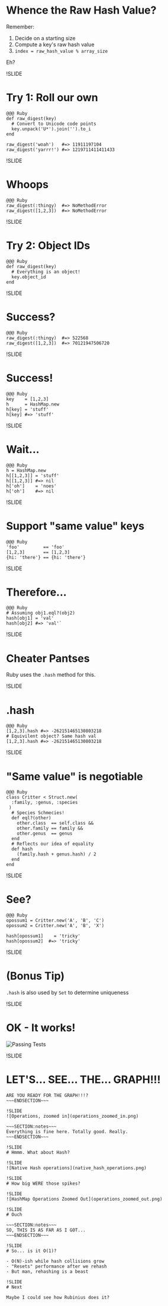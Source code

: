 # Whence the Raw Hash Value?

Remember:

1. Decide on a starting size
2. Compute a key's raw hash value
3. `index = raw_hash_value % array_size`

Eh?

!SLIDE
# Try 1: Roll our own

    @@@ Ruby
    def raw_digest(key)
      # Convert to Unicode code points
      key.unpack('U*').join('').to_i
    end

    raw_digest('woah')   #=> 11911197104
    raw_digest('yarrr!') #=> 1219711411411433

!SLIDE
# Whoops

    @@@ Ruby
    raw_digest(:thingy)  #=> NoMethodError
    raw_digest([1,2,3])  #=> NoMethodError

!SLIDE
# Try 2: Object IDs
    @@@ Ruby
    def raw_digest(key)
      # Everything is an object!
      key.object_id
    end

!SLIDE
# Success?
    @@@ Ruby
    raw_digest(:thingy)  #=> 522568
    raw_digest([1,2,3])  #=> 70121947506720

!SLIDE
# Success!
    @@@ Ruby
    key    = [1,2,3]
    h      = HashMap.new
    h[key] = 'stuff'
    h[key] #=> 'stuff'

!SLIDE
# Wait...
    
    @@@ Ruby
    h = HashMap.new
    h[[1,2,3]] = 'stuff'
    h[[1,2,3]] #=> nil
    h['oh']    = 'noes'
    h['oh']    #=> nil

!SLIDE
# Support "same value" keys
    @@@ Ruby
    'foo'         == 'foo'
    [1,2,3]       == [1,2,3]
    {hi: 'there'} == {hi: 'there'}

!SLIDE
# Therefore...
    @@@ Ruby
    # Assuming obj1.eql?(obj2)
    hash[obj1] = 'val'
    hash[obj2] #=> 'val'`

!SLIDE
# Cheater Pantses

Ruby uses the `.hash` method for this.

!SLIDE
# .hash

    @@@ Ruby
    [1,2,3].hash #=> -262151465130803218
    # Equivilent object? Same hash val
    [1,2,3].hash #=> -262151465130803218

!SLIDE
# "Same value" is negotiable

    @@@ Ruby
    class Critter < Struct.new(
      :family, :genus, :species
     )
      # Species Schmecies!
      def eql?(other)
        other.class  == self.class &&
        other.family == family &&
        other.genus  == genus
      end
      # Reflects our idea of equality
      def hash
        (family.hash + genus.hash) / 2
      end
    end

!SLIDE
# See?
    
    @@@ Ruby
    opossum1 = Critter.new('A', 'B', 'C')
    opossum2 = Critter.new('A', 'B', 'X')

    hash[opossum1]    = 'tricky'
    hash[opossum2]  #=> 'tricky'

!SLIDE
# (Bonus Tip)

`.hash` is also used by `Set` to determine uniqueness

!SLIDE
# OK - It works!

![Passing Tests](passing_tests.png)

!SLIDE
# LET'S... SEE... THE... GRAPH!!!

~~~SECTION:notes~~~
ARE YOU READY FOR THE GRAPH!!!?
~~~ENDSECTION~~~

!SLIDE
![Operations, zoomed in](operations_zoomed_in.png)

~~~SECTION:notes~~~
Everything is fine here. Totally good. Really.
~~~ENDSECTION~~~

!SLIDE
# Hmmm. What about Hash?

!SLIDE
![Native Hash operations](native_hash_operations.png)

!SLIDE
# How big WERE those spikes?

!SLIDE
![HashMap Operations Zoomed Out](operations_zoomed_out.png)

!SLIDE
# Ouch

~~~SECTION:notes~~~
SO, THIS IS AS FAR AS I GOT...
~~~ENDSECTION~~~

!SLIDE
# So... is it O(1)?

- O(N)-ish while hash collisions grow
- "Resets" performance after we rehash
- But man, rehashing is a beast

!SLIDE
# Next

Maybe I could see how Rubinius does it?
